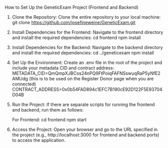 How to Set Up the GeneticExam Project (Frontend and Backend)

1. Clone the Repository:
   Clone the entire repository to your local machine:
   git clone https://github.com/josefineweine/GeneticExam.git

2. Install Dependencies for the Frontend:
   Navigate to the frontend directory and install the required dependencies:
   cd frontend
   npm install

3. Install Dependencies for the Backend:
   Navigate to the backend directory and install the required dependencies:
   cd ../geneticexam
   npm install

4. Set Up the Environment:
   Create an .env file in the root of the project and include your metadata CID and contract address:
METADATA_CID=QmQmpXJBCos24nPQ9FtPoiqFAFNSswuqRaP5yNfE2AMUdg (this is to be used on the Register Donor page when you are connected)   CONTRACT_ADDRESS=0x0b54FAD894c1EFC7B190cE92D122F5E93704D04B

5. Run the Project:
   If there are separate scripts for running the frontend and backend, run them as follows:
   
   For Frontend:
   cd frontend
   npm start
   


6. Access the Project:
   Open your browser and go to the URL specified in the project (e.g., http://localhost:3000 for frontend and backend ports) to access the application.

